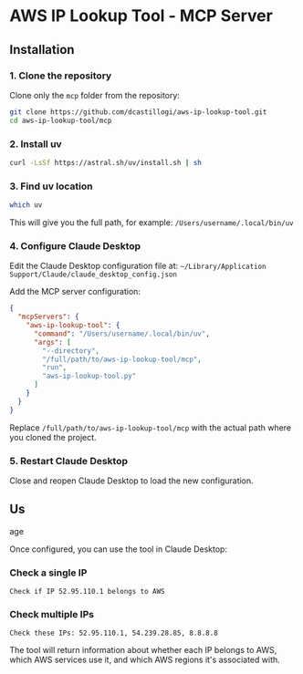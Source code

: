# AWS IP Lookup Tool - MCP Server

## Installation

### 1. Clone the repository

Clone only the `mcp` folder from the repository:

```bash
git clone https://github.com/dcastillogi/aws-ip-lookup-tool.git
cd aws-ip-lookup-tool/mcp
```

### 2. Install uv

```bash
curl -LsSf https://astral.sh/uv/install.sh | sh
```

### 3. Find uv location

```bash
which uv
```

This will give you the full path, for example: `/Users/username/.local/bin/uv`

### 4. Configure Claude Desktop

Edit the Claude Desktop configuration file at:
`~/Library/Application Support/Claude/claude_desktop_config.json`

Add the MCP server configuration:

```json
{
  "mcpServers": {
    "aws-ip-lookup-tool": {
      "command": "/Users/username/.local/bin/uv",
      "args": [
        "--directory", 
        "/full/path/to/aws-ip-lookup-tool/mcp",
        "run", 
        "aws-ip-lookup-tool.py"
      ]
    }
  }
}
```

Replace `/full/path/to/aws-ip-lookup-tool/mcp` with the actual path where you cloned the project.

### 5. Restart Claude Desktop

Close and reopen Claude Desktop to load the new configuration.
## Us
age

Once configured, you can use the tool in Claude Desktop:

### Check a single IP
```
Check if IP 52.95.110.1 belongs to AWS
```

### Check multiple IPs
```
Check these IPs: 52.95.110.1, 54.239.28.85, 8.8.8.8
```

The tool will return information about whether each IP belongs to AWS, which AWS services use it, and which AWS regions it's associated with.